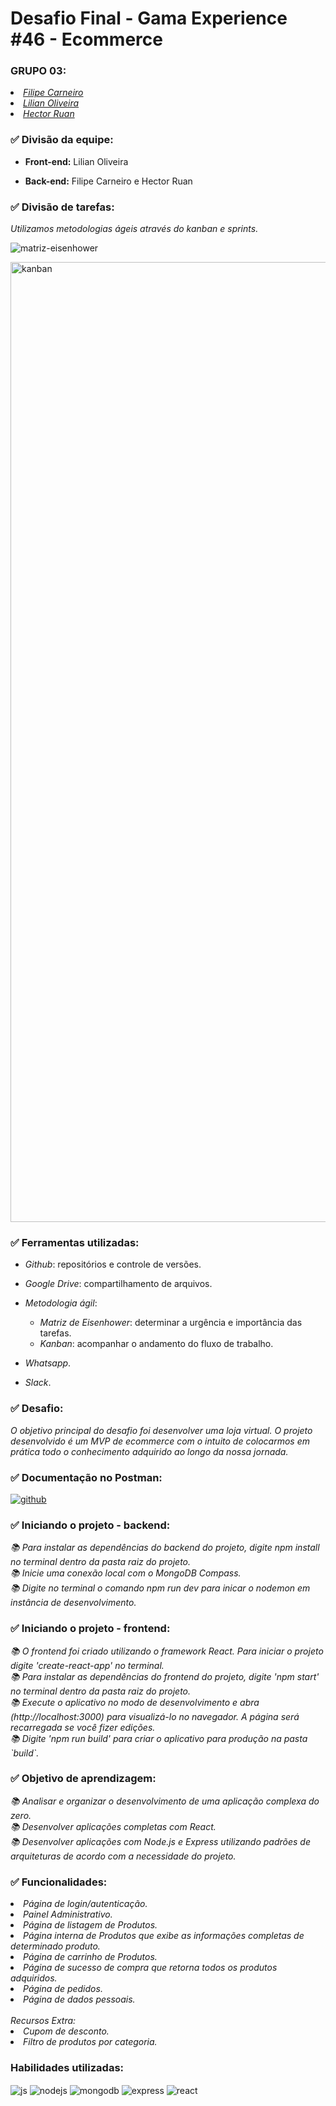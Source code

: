 ﻿# <h1> Desafio Final - Gama Experience #46 - Ecommerce</h1>

### GRUPO 03:
<p>
  <em>
    <li> <a href="https://github.com/filipecalm">Filipe Carneiro</a><br>
    <li> <a href="https://github.com/Lilianor">Lilian Oliveira</a><br>
    <li> <a href="https://github.com/hectorbararua">Hector Ruan</a><br>
  </em>
</p>

###  ✅ Divisão da equipe:

- **Front-end:**
Lilian Oliveira

- **Back-end:**
Filipe Carneiro e Hector Ruan
### ✅ Divisão de tarefas:
<p>
  <em>
    Utilizamos metodologias ágeis através do kanban e sprints.
  </em>
</p>

![matriz-eisenhower](https://user-images.githubusercontent.com/103292859/225138069-586c6b57-82ba-4278-940c-61ee5649126e.jpeg)

<img width="1536" alt="kanban" src="https://user-images.githubusercontent.com/103292859/225138045-33546e86-0af6-42d7-8937-caff96c08499.png">


### ✅ Ferramentas utilizadas:

- *Github*: repositórios e controle de versões.

- *Google Drive*: compartilhamento de arquivos.

- *Metodologia ágil*:  

  - *Matriz de Eisenhower*: determinar a urgência e importância das tarefas.
  - *Kanban*: acompanhar o andamento do fluxo de trabalho.
- *Whatsapp*.
- *Slack*.

### ✅ Desafio:
<p>
  <em>
    O objetivo principal do desafio foi desenvolver uma loja virtual.
    O projeto desenvolvido é um MVP de ecommerce com o
    intuito de colocarmos em prática todo o conhecimento
    adquirido ao longo da nossa jornada. 
  </em>
</p>

### ✅ Documentação no Postman:

<div style="display: inline_block">
  <a href="https://documenter.getpostman.com/view/24865465/2s93JtPi44">
    <img align="center" alt="github" src="https://img.shields.io/badge/Postman-FF6C37?style=for-the-badge&logo=Postman&logoColor=white" />
  </a>
  <br>
</div>

### ✅ Iniciando o projeto - backend:
<p>
  <em>
    📚 Para instalar as dependências do backend do projeto, digite npm install no terminal dentro da pasta raiz do projeto.<br>
    📚 Inicie uma conexão local com o MongoDB Compass.<br>
    📚 Digite no terminal o comando npm run dev para inicar o nodemon em instância de desenvolvimento.<br>
  </em>
</p>

### ✅ Iniciando o projeto - frontend:
<p>
  <em>
    📚 O frontend foi criado utilizando o framework React. Para iniciar o projeto digite 'create-react-app' no terminal.<br>
    📚 Para instalar as dependências do frontend do projeto, digite 'npm start' no terminal dentro da pasta raiz do projeto.<br>
    📚 Execute o aplicativo no modo de desenvolvimento e abra (http://localhost:3000) para visualizá-lo no navegador. A página será recarregada se você fizer edições.<br>
    📚 Digite 'npm run build' para criar o aplicativo para produção na pasta `build`.<br>
  </em>
</p>

### ✅ Objetivo de aprendizagem:
<p>
  <em>
    📚 Analisar e organizar o desenvolvimento de uma aplicação complexa do zero.<br>
    📚 Desenvolver aplicações completas com React.<br>
    📚 Desenvolver aplicações com Node.js e Express utilizando padrões de arquiteturas de acordo com a necessidade do projeto.<br>
  </em>
</p>

### ✅ Funcionalidades:
<p>
  <em>
    <li> Página de login/autenticação.<br>
    <li> Painel Administrativo.<br>
    <li> Página de listagem de Produtos.<br>
    <li> Página interna de Produtos que exibe as informações completas de determinado produto.<br>
    <li> Página de carrinho de Produtos.<br>
    <li> Página de sucesso de compra que retorna todos os produtos adquiridos.<br>
    <li> Página de pedidos.<br>
    <li> Página de dados pessoais.<br>
    <br>
    Recursos Extra:
    <li> Cupom de desconto.<br>
    <li> Filtro de produtos por categoria.<br>
  </em>
</p>

### Habilidades utilizadas:

<div style="display: inline_block">
  <img align="center" alt="js" src="https://img.shields.io/badge/JavaScript-F7DF1E?style=for-the-badge&logo=javascript&logoColor=black" />
  <img align="center" alt="nodejs" src="https://img.shields.io/badge/Node.js-339933?style=for-the-badge&logo=nodedotjs&logoColor=white" />
  <img align="center" alt="mongodb" src="https://img.shields.io/badge/MongoDB-4EA94B?style=for-the-badge&logo=mongodb&logoColor=white" />
  <img align="center" alt="express" src="https://img.shields.io/badge/Express.js-000000?style=for-the-badge&logo=express&logoColor=white" />
  <img align="center" alt="react" src="https://img.shields.io/badge/React-20232A?style=for-the-badge&logo=react&logoColor=61DAFB" />
  <br>
</div>
